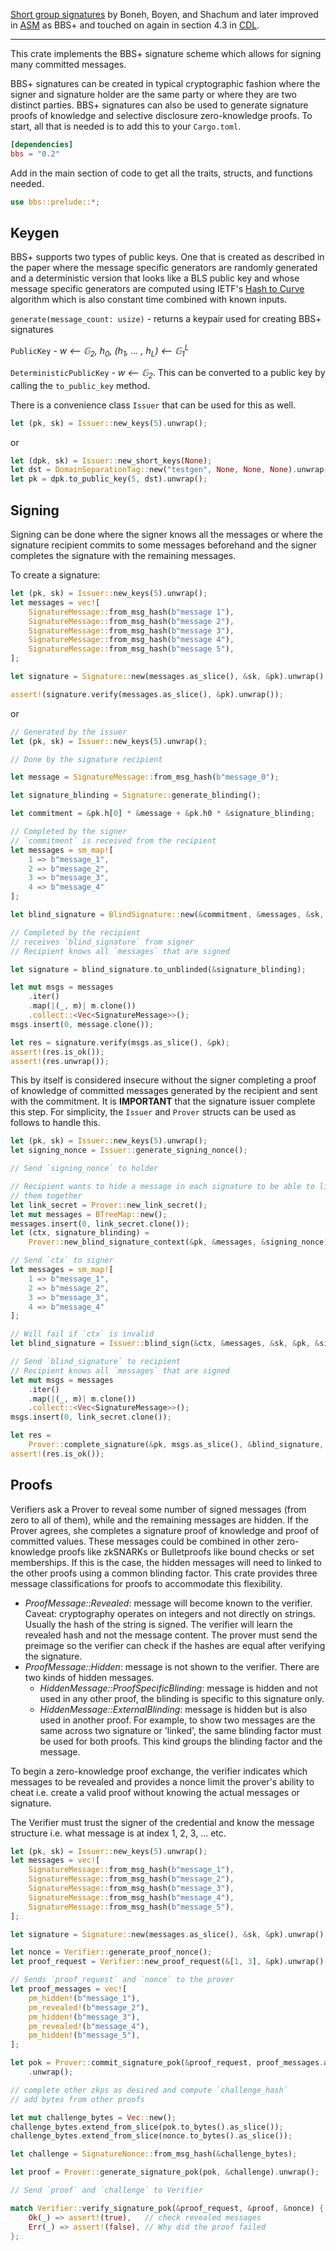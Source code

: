 [Short group signatures](https://crypto.stanford.edu/~xb/crypto04a/groupsigs.pdf) by Boneh, Boyen, and Shachum
and later improved in [ASM](http://web.cs.iastate.edu/~wzhang/teach-552/ReadingList/552-14.pdf) as BBS+ and touched on again
in section 4.3 in [CDL](https://eprint.iacr.org/2016/663.pdf).

---

This crate implements the BBS+ signature scheme which allows for signing many committed messages.

BBS+ signatures can be created in typical cryptographic fashion where the signer and signature holder are the same
party or where they are two distinct parties. BBS+ signatures can also be used to generate signature proofs of knowledge
and selective disclosure zero-knowledge proofs. To start, all that is needed is to add this to your `Cargo.toml`.

```toml
[dependencies]
bbs = "0.2"
```

Add in the main section of code to get all the traits, structs, and functions needed.

```rust
use bbs::prelude::*;
```

## Keygen

BBS+ supports two types of public keys. One that is created as described in the paper where the message specific generators
are randomly generated
and a deterministic version that looks like a BLS public key and whose message specific generators are computed using
IETF's [Hash to Curve](https://datatracker.ietf.org/doc/draft-irtf-cfrg-hash-to-curve/?include_text=1) algorithm which is also constant time combined with known inputs.

`generate(message_count: usize)` - returns a keypair used for creating BBS+ signatures

`PublicKey` - *w &xlarr; &#x1D53E;<sub>2</sub>, h<sub>0</sub>, (h<sub>1</sub>, ... , h<sub>L</sub>) &xlarr; &#x1D53E;<sub>1</sub><sup>L</sup>*

`DeterministicPublicKey` - *w &xlarr; &#x1D53E;<sub>2</sub>*. This can be converted to a public key by calling the `to_public_key` method.

There is a convenience class `Issuer` that can be used for this as well.

```rust
let (pk, sk) = Issuer::new_keys(5).unwrap();
```

or 

```rust
let (dpk, sk) = Issuer::new_short_keys(None);
let dst = DomainSeparationTag::new("testgen", None, None, None).unwrap();
let pk = dpk.to_public_key(5, dst).unwrap();
```

## Signing

Signing can be done where the signer knows all the messages or where the signature recipient commits to some messages beforehand
and the signer completes the signature with the remaining messages.

To create a signature:

```rust
let (pk, sk) = Issuer::new_keys(5).unwrap();
let messages = vec![
    SignatureMessage::from_msg_hash(b"message 1"),
    SignatureMessage::from_msg_hash(b"message 2"),
    SignatureMessage::from_msg_hash(b"message 3"),
    SignatureMessage::from_msg_hash(b"message 4"),
    SignatureMessage::from_msg_hash(b"message 5"),
];

let signature = Signature::new(messages.as_slice(), &sk, &pk).unwrap();

assert!(signature.verify(messages.as_slice(), &pk).unwrap());
```

or

```rust
// Generated by the issuer
let (pk, sk) = Issuer::new_keys(5).unwrap();

// Done by the signature recipient

let message = SignatureMessage::from_msg_hash(b"message_0");

let signature_blinding = Signature::generate_blinding();

let commitment = &pk.h[0] * &message + &pk.h0 * &signature_blinding;

// Completed by the signer
// `commitment` is received from the recipient
let messages = sm_map![
    1 => b"message_1",
    2 => b"message_2",
    3 => b"message_3",
    4 => b"message_4"
];

let blind_signature = BlindSignature::new(&commitment, &messages, &sk, &pk).unwrap();

// Completed by the recipient
// receives `blind_signature` from signer
// Recipient knows all `messages` that are signed

let signature = blind_signature.to_unblinded(&signature_blinding);

let mut msgs = messages
    .iter()
    .map(|(_, m)| m.clone())
    .collect::<Vec<SignatureMessage>>();
msgs.insert(0, message.clone());

let res = signature.verify(msgs.as_slice(), &pk);
assert!(res.is_ok());
assert!(res.unwrap());
```

This by itself is considered insecure without the signer completing a proof of knowledge of committed messages generated
by the recipient and sent with the commitment. It is **IMPORTANT** that the signature issuer complete this step.
For simplicity, the `Issuer` and `Prover` structs can be used as follows to handle this.

```rust
let (pk, sk) = Issuer::new_keys(5).unwrap();
let signing_nonce = Issuer::generate_signing_nonce();

// Send `signing_nonce` to holder

// Recipient wants to hide a message in each signature to be able to link
// them together
let link_secret = Prover::new_link_secret();
let mut messages = BTreeMap::new();
messages.insert(0, link_secret.clone());
let (ctx, signature_blinding) =
    Prover::new_blind_signature_context(&pk, &messages, &signing_nonce).unwrap();

// Send `ctx` to signer
let messages = sm_map![
    1 => b"message_1",
    2 => b"message_2",
    3 => b"message_3",
    4 => b"message_4"
];

// Will fail if `ctx` is invalid
let blind_signature = Issuer::blind_sign(&ctx, &messages, &sk, &pk, &signing_nonce).unwrap();

// Send `blind_signature` to recipient
// Recipient knows all `messages` that are signed
let mut msgs = messages
    .iter()
    .map(|(_, m)| m.clone())
    .collect::<Vec<SignatureMessage>>();
msgs.insert(0, link_secret.clone());

let res =
    Prover::complete_signature(&pk, msgs.as_slice(), &blind_signature, &signature_blinding);
assert!(res.is_ok());
```

## Proofs

Verifiers ask a Prover to reveal some number of signed messages (from zero to all of them), while and the remaining
messages are hidden. If the Prover agrees, she completes a signature proof of knowledge and proof of committed values.
These messages could be combined in other zero-knowledge proofs like zkSNARKs or Bulletproofs like bound checks or 
set memberships. If this is the case, the hidden messages will need to linked to the other proofs using a common
blinding factor. This crate provides three message classifications for proofs to accommodate this flexibility.

- *ProofMessage::Revealed*: message will become known to the verifier. Caveat: cryptography operates on integers and not directly on strings. Usually the hash of the string is signed. The verifier will learn the revealed hash and not the message content. The prover must send the preimage so the verifier can check if the hashes are equal after verifying the signature.
- *ProofMessage::Hidden*: message is not shown to the verifier. There are two kinds of hidden messages.
    - *HiddenMessage::ProofSpecificBlinding*: message is hidden and not used in any other proof, the blinding is specific to this signature only.
    - *HiddenMessage::ExternalBlinding*: message is hidden but is also used in another proof. For example, to show two messages are the same across two signature or 'linked', the same blinding factor must be used for both proofs. This kind groups the blinding factor and the message.
    
To begin a zero-knowledge proof exchange, the verifier indicates which messages to be revealed and provides a nonce
limit the prover's ability to cheat i.e. create a valid proof without knowing the actual messages or signature.

The Verifier must trust the signer of the credential and know the message structure i.e. what message is at index 1, 2, 3, ... etc.

```rust
let (pk, sk) = Issuer::new_keys(5).unwrap();
let messages = vec![
    SignatureMessage::from_msg_hash(b"message_1"),
    SignatureMessage::from_msg_hash(b"message_2"),
    SignatureMessage::from_msg_hash(b"message_3"),
    SignatureMessage::from_msg_hash(b"message_4"),
    SignatureMessage::from_msg_hash(b"message_5"),
];

let signature = Signature::new(messages.as_slice(), &sk, &pk).unwrap();

let nonce = Verifier::generate_proof_nonce();
let proof_request = Verifier::new_proof_request(&[1, 3], &pk).unwrap();

// Sends `proof_request` and `nonce` to the prover
let proof_messages = vec![
    pm_hidden!(b"message_1"),
    pm_revealed!(b"message_2"),
    pm_hidden!(b"message_3"),
    pm_revealed!(b"message_4"),
    pm_hidden!(b"message_5"),
];

let pok = Prover::commit_signature_pok(&proof_request, proof_messages.as_slice(), &signature)
    .unwrap();

// complete other zkps as desired and compute `challenge_hash`
// add bytes from other proofs

let mut challenge_bytes = Vec::new();
challenge_bytes.extend_from_slice(pok.to_bytes().as_slice());
challenge_bytes.extend_from_slice(nonce.to_bytes().as_slice());

let challenge = SignatureNonce::from_msg_hash(&challenge_bytes);

let proof = Prover::generate_signature_pok(pok, &challenge).unwrap();

// Send `proof` and `challenge` to Verifier

match Verifier::verify_signature_pok(&proof_request, &proof, &nonce) {
    Ok(_) => assert!(true),   // check revealed messages
    Err(_) => assert!(false), // Why did the proof failed
};
```
